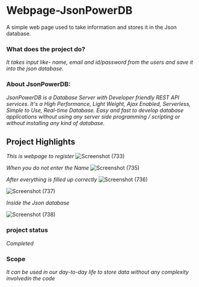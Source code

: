 # Webpage-JsonPowerDB
A simple web page used to take information and stores it in the Json database.


### **What does the project do?**
*It takes input like- name, email and id/password from the users and save it into the json database.*

### **About JsonPowerDB**:
*JsonPowerDB is a Database Server with Developer friendly REST API services. It's a High Performance, Light Weight, Ajax Enabled, Serverless, Simple to Use, Real-time Database. Easy and fast to develop database applications without using any server side programming / scripting or without installing any kind of database.*

## **Project Highlights**

*This is webpage to register*
![Screenshot (733)](https://user-images.githubusercontent.com/80746159/113292876-b2007180-9312-11eb-8b81-938466665210.png)

*When you do not enter the Name*
![Screenshot (735)](https://user-images.githubusercontent.com/80746159/113292914-bfb5f700-9312-11eb-8aa1-fddd91286308.png)

*After everything is filled up correctly*
![Screenshot (736)](https://user-images.githubusercontent.com/80746159/113292924-c2185100-9312-11eb-9e4f-13a42fadb88c.png)


![Screenshot (737)](https://user-images.githubusercontent.com/80746159/113292930-c47aab00-9312-11eb-8c69-ac882dffbe7f.png)



*Inside the Json database*

![Screenshot (738)](https://user-images.githubusercontent.com/80746159/113304864-0d852c00-9320-11eb-928a-be9aa703b02b.png)


### project status  
*Completed*

### Scope

*It can be used in our day-to-day life to store data without any complexity involvedin the code*
